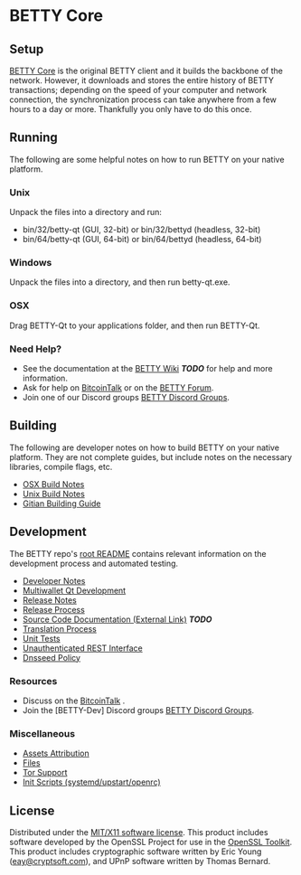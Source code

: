 BETTY Core
=====================

Setup
---------------------
[BETTY Core](http://betty.fund) is the original BETTY client and it builds the backbone of the network. However, it downloads and stores the entire history of BETTY transactions; depending on the speed of your computer and network connection, the synchronization process can take anywhere from a few hours to a day or more. Thankfully you only have to do this once.

Running
---------------------
The following are some helpful notes on how to run BETTY on your native platform.

### Unix

Unpack the files into a directory and run:

- bin/32/betty-qt (GUI, 32-bit) or bin/32/bettyd (headless, 32-bit)
- bin/64/betty-qt (GUI, 64-bit) or bin/64/bettyd (headless, 64-bit)

### Windows

Unpack the files into a directory, and then run betty-qt.exe.

### OSX

Drag BETTY-Qt to your applications folder, and then run BETTY-Qt.

### Need Help?

* See the documentation at the [BETTY Wiki](http://forum.betty.fund/) ***TODO***
for help and more information.
* Ask for help on [BitcoinTalk](https://bitcointalk.org/index.php?topic=TODO) or on the [BETTY Forum](http://forum.betty.fund/).
* Join one of our Discord groups [BETTY Discord Groups](https://discord.gg/TODO).

Building
---------------------
The following are developer notes on how to build BETTY on your native platform. They are not complete guides, but include notes on the necessary libraries, compile flags, etc.

- [OSX Build Notes](build-osx.md)
- [Unix Build Notes](build-unix.md)
- [Gitian Building Guide](gitian-building.md)

Development
---------------------
The BETTY repo's [root README](https://github.com/paswfund/BETTY/blob/master/README.md) contains relevant information on the development process and automated testing.

- [Developer Notes](developer-notes.md)
- [Multiwallet Qt Development](multiwallet-qt.md)
- [Release Notes](release-notes.md)
- [Release Process](release-process.md)
- [Source Code Documentation (External Link)](https://dev.visucore.com/bitcoin/doxygen/) ***TODO***
- [Translation Process](translation_process.md)
- [Unit Tests](unit-tests.md)
- [Unauthenticated REST Interface](REST-interface.md)
- [Dnsseed Policy](dnsseed-policy.md)

### Resources

* Discuss on the [BitcoinTalk](https://bitcointalk.org/index.php?topic=TODO) .
* Join the [BETTY-Dev] Discord groups [BETTY Discord Groups](https://discord.gg/TODO).

### Miscellaneous
- [Assets Attribution](assets-attribution.md)
- [Files](files.md)
- [Tor Support](tor.md)
- [Init Scripts (systemd/upstart/openrc)](init.md)

License
---------------------
Distributed under the [MIT/X11 software license](http://www.opensource.org/licenses/mit-license.php).
This product includes software developed by the OpenSSL Project for use in the [OpenSSL Toolkit](https://www.openssl.org/). This product includes
cryptographic software written by Eric Young ([eay@cryptsoft.com](mailto:eay@cryptsoft.com)), and UPnP software written by Thomas Bernard.
